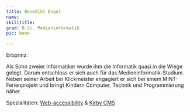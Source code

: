 ```yaml
---
title: Benedikt Engel
name:
skilltitle: 
grad: B.Sc. Medieninformatik
pic: bene

---
```


Erbprinz.

Als Sohn zweier Informatiker wurde ihm die Informatik quasi in die Wiege gelegt. Darum entschloss er sich auch für das Medieninformatik-Studium. Neben seiner Arbeit bei Klickmeister engagiert er sich bei einem MINT-Ferienprojekt und bringt Kindern Computer, Technik und Programmierung näher.

Spezialitäten: [Web-accessibility](https://www.w3.org/standards/webdesign/accessibility) & [Kirby CMS](https://getkirby.com)
